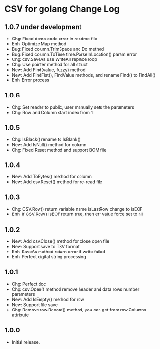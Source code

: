 CSV for golang Change Log
=================================

## 1.0.7 under development

- Chg: Fixed demo code error in readme file
- Enh: Optimize Map method
- Bug: Fixed column.TrimSpace and Do method
- Bug: Fixed column.ToTime time.ParseInLocation() param error
- Chg: csv.SaveAs use WriteAll replace loop
- Chg: Use pointer method for all struct
- New: Add Find(value, fuzzy) method
- New: Add FindFist(), FindValue methods, and rename Find() to FindAll()
- Enh: Error process

## 1.0.6

- Chg: Set reader to public, user manually sets the parameters
- Chg: Row and Column start index from 1

## 1.0.5

- Chg: IsBlack() rename to IsBlank()
- New: Add IsNull() method for column
- Chg: Fixed Reset method and support BOM file

## 1.0.4

- New: Add ToBytes() method for column
- New: Add csv.Reset() method for re-read file

## 1.0.3

- Chg: CSV.Row() return variable name isLastRow change to isEOF
- Enh: If CSV.Row() isEOF return true, then err value force set to nil

## 1.0.2

- New: Add csv.Close() method for close open file
- New: Support save to TSV format
- Enh: SaveAs method return error if write failed
- Enh: Perfect digital string processing

## 1.0.1

- Chg: Perfect doc
- Chg: csv.Open() method remove header and data rows number parameters
- New: Add IsEmpty() method for row
- New: Support file save
- Chg: Remove row.Record() method, you can get from row.Columns attribute

## 1.0.0

- Initial release.